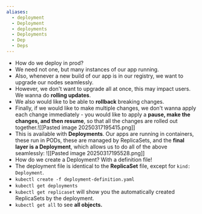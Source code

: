 ```yaml
---
aliases:
  - deployment
  - Deployment
  - deployments
  - Deployments
  - Dep
  - Deps
---
```

- How do we deploy in prod?
- We need not one, but many instances of our app running.
- Also, whenever a new build of our app is in our registry, we want to upgrade our nodes seamlessly.
- However, we don't want to upgrade all at once, this may impact users. We wanna do **rolling updates**.
- We also would like to be able to **rollback** breaking changes.
- Finally, if we would like to make multiple changes, we don't wanna apply each change immediately - you would like to apply a **pause, make the changes, and then resume**, so that all the changes are rolled out together.![[Pasted image 20250317195415.png]]
- This is available with **Deployments**. Our apps are running in containers, these run in PODs, these are managed by ReplicaSets, and the **final layer is a Deployment**, which allows us to do all of the above seamlessly:
	![[Pasted image 20250317195528.png]]
- How do we create a Deployment? With a definition file!
- The deployment file is identical to the **ReplicaSet** file, except for `kind: Deployment`. 
- `kubectl create -f deployment-definition.yaml`
- `kubectl get deployments`
- `kubectl get replicaset` will show you the automatically created ReplicaSets by the deployment.
- `kubectl get all` to see **all objects.**